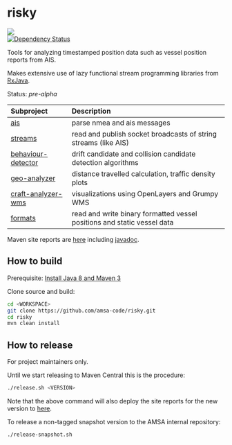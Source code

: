 risky
=====
<a href="https://travis-ci.org/amsa-code/risky"><img src="https://travis-ci.org/amsa-code/risky.svg"/></a><br/>
[![Dependency Status](https://gemnasium.com/com.github.davidmoten/risky.svg)](https://gemnasium.com/com.github.davidmoten/risky)

Tools for analyzing timestamped position data such as vessel position reports from AIS.

Makes extensive use of lazy functional stream programming libraries from [RxJava](https://github.com/reactivex/RxJava).

Status: *pre-alpha*

| Subproject         | Description |
|:-------------------|:------------|
| [ais](ais) | parse nmea and ais messages
| [streams](streams) | read and publish socket broadcasts of string streams (like AIS)
| [behaviour-detector](behaviour-detector) | drift candidate and collision candidate detection algorithms
| [geo-analyzer](geo-analyzer) | distance travelled calculation, traffic density plots
| [craft-analyzer-wms](craft-analyzer-wms) | visualizations using OpenLayers and Grumpy WMS
| [formats](formats) | read and write binary formatted vessel positions and static vessel data

Maven site reports are [here](http://amsa-code.github.io/risky/index.html) including [javadoc](http://amsa-code.github.io/risky/apidocs/index.html).

How to build
----------------
Prerequisite: [Install Java 8 and Maven 3](https://github.com/amsa-code/risky/wiki/Install-Java-and-Maven)

Clone source and build:
```bash
cd <WORKSPACE>
git clone https://github.com/amsa-code/risky.git
cd risky
mvn clean install
```

How to release
---------------
For project maintainers only.

Until we start releasing to Maven Central this is the procedure:

```bash
./release.sh <VERSION>
```

Note that the above command will also deploy the site reports for the new version to [here](http://amsa-code.github.io/risky/index.html).

To release a non-tagged snapshot version to the AMSA internal repository:

```bash
./release-snapshot.sh
```
